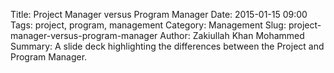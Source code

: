 Title: Project Manager versus Program Manager
Date: 2015-01-15 09:00
Tags: project, program, management
Category: Management
Slug: project-manager-versus-program-manager
Author: Zakiullah Khan Mohammed
Summary: A slide deck highlighting the differences between the Project and Program Manager.

<script async class="speakerdeck-embed" data-id="d0fafb707c7b0132b56e764f62289fbd" data-ratio="1.77777777777778" src="//speakerdeck.com/assets/embed.js"></script>
